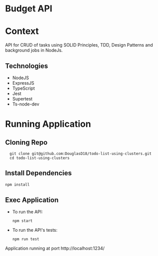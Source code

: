 # Budget API

# Context

API for CRUD of tasks using SOLID Principles, TDD, Design Patterns and background jobs in NodeJs.

## Technologies

* NodeJS
* ExpressJS
* TypeScript
* Jest
* Supertest
* Ts-node-dev

# Running Application

## Cloning Repo

```
  git clone git@github.com:DouglasD18/todo-list-using-clusters.git
  cd todo-list-using-clusters
```

## Install Dependencies

```bash
npm install
``` 

## Exec Application

* To run the API:

  ```
  npm start
  ```

* To run the API's tests:

  ```
  npm run test
  ```

Application running at port http://localhost:1234/
